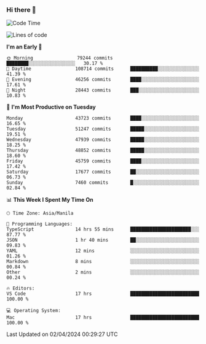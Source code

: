 ### Hi there 👋

<!--START_SECTION:waka-->
![Code Time](http://img.shields.io/badge/Code%20Time-5%2C007%20hrs%204%20mins-blue)

![Lines of code](https://img.shields.io/badge/From%20Hello%20World%20I%27ve%20Written-117.7%20million%20lines%20of%20code-blue)

**I'm an Early 🐤** 

```text
🌞 Morning                79244 commits       ████████░░░░░░░░░░░░░░░░░   30.17 % 
🌆 Daytime                108714 commits      ██████████░░░░░░░░░░░░░░░   41.39 % 
🌃 Evening                46256 commits       ████░░░░░░░░░░░░░░░░░░░░░   17.61 % 
🌙 Night                  28443 commits       ███░░░░░░░░░░░░░░░░░░░░░░   10.83 % 
```
📅 **I'm Most Productive on Tuesday** 

```text
Monday                   43723 commits       ████░░░░░░░░░░░░░░░░░░░░░   16.65 % 
Tuesday                  51247 commits       █████░░░░░░░░░░░░░░░░░░░░   19.51 % 
Wednesday                47939 commits       █████░░░░░░░░░░░░░░░░░░░░   18.25 % 
Thursday                 48852 commits       █████░░░░░░░░░░░░░░░░░░░░   18.60 % 
Friday                   45759 commits       ████░░░░░░░░░░░░░░░░░░░░░   17.42 % 
Saturday                 17677 commits       ██░░░░░░░░░░░░░░░░░░░░░░░   06.73 % 
Sunday                   7460 commits        █░░░░░░░░░░░░░░░░░░░░░░░░   02.84 % 
```


📊 **This Week I Spent My Time On** 

```text
🕑︎ Time Zone: Asia/Manila

💬 Programming Languages: 
TypeScript               14 hrs 55 mins      ██████████████████████░░░   87.77 % 
JSON                     1 hr 40 mins        ██░░░░░░░░░░░░░░░░░░░░░░░   09.83 % 
YAML                     12 mins             ░░░░░░░░░░░░░░░░░░░░░░░░░   01.26 % 
Markdown                 8 mins              ░░░░░░░░░░░░░░░░░░░░░░░░░   00.84 % 
Other                    2 mins              ░░░░░░░░░░░░░░░░░░░░░░░░░   00.24 % 

🔥 Editors: 
VS Code                  17 hrs              █████████████████████████   100.00 % 

💻 Operating System: 
Mac                      17 hrs              █████████████████████████   100.00 % 
```


 Last Updated on 02/04/2024 00:29:27 UTC
<!--END_SECTION:waka-->


<!--
**rad182/rad182** is a ✨ _special_ ✨ repository because its `README.md` (this file) appears on your GitHub profile.

Here are some ideas to get you started:

- 🔭 I’m currently working on ...
- 🌱 I’m currently learning ...
- 👯 I’m looking to collaborate on ...
- 🤔 I’m looking for help with ...
- 💬 Ask me about ...
- 📫 How to reach me: ...
- 😄 Pronouns: ...
- ⚡ Fun fact: ...
-->
